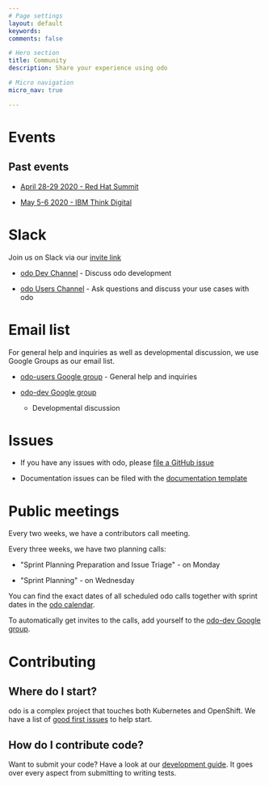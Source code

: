 ```yaml
---
# Page settings
layout: default
keywords:
comments: false

# Hero section
title: Community
description: Share your experience using odo

# Micro navigation
micro_nav: true

---
```

# Events

## Past events

  - [April 28-29 2020 - Red Hat Summit](https://www.redhat.com/en/summit)

  - [May 5-6 2020 - IBM Think Digital](https://www.ibm.com/events/think/)

# Slack

Join us on Slack via our [invite link](https://join.slack.com/t/openshiftdo/shared_invite/enQtODUwMjIzMzE2MjYyLWM3YjlkNTViOGNjZGQ5YjFlMzc2N2RhZjVmMDQ5NWY5ZDQ3NzMzZjYxMTE1MjY5OTVmZjgxZWMyMGRmOTc4Y2I)

  - [odo Dev Channel](https://openshiftdo.slack.com/messages/odo-dev) - Discuss odo development

  - [odo Users Channel](https://openshiftdo.slack.com/messages/odo-users) - Ask questions and discuss your use cases with odo

# Email list

For general help and inquiries as well as developmental discussion, we use Google Groups as our email list.

  - [odo-users Google group](https://groups.google.com/forum/#!forum/odo-users) - General help and inquiries

  - [odo-dev Google group](https://groups.google.com/forum/#!forum/odo-dev)
    
      - Developmental discussion

# Issues

  - If you have any issues with odo, please [file a GitHub issue](https://github.com/openshift/odo/issues)

  - Documentation issues can be filed with the [documentation template](https://github.com/openshift/odo/issues/new?template=Documentation.md)

# Public meetings

Every two weeks, we have a contributors call meeting.

Every three weeks, we have two planning calls:

  - "Sprint Planning Preparation and Issue Triage" - on Monday

  - "Sprint Planning" - on Wednesday

You can find the exact dates of all scheduled odo calls together with sprint dates in the [odo calendar](https://calendar.google.com/calendar/embed?src=gi0s0v5ukfqkjpnn26p6va3jfc%40group.calendar.google.com).

To automatically get invites to the calls, add yourself to the [odo-dev Google group](https://groups.google.com/forum/#!forum/odo-dev).

# Contributing

## Where do I start?

odo is a complex project that touches both Kubernetes and OpenShift. We have a list of [good first issues](https://github.com/openshift/odo/issues?q=is%3Aopen+is%3Aissue+label%3A%22good+first+issue%22) to help start.

## How do I contribute code?

Want to submit your code? Have a look at our [development guide](https://github.com/openshift/odo/blob/master/docs/dev/development.adoc). It goes over every aspect from submitting to writing tests.
